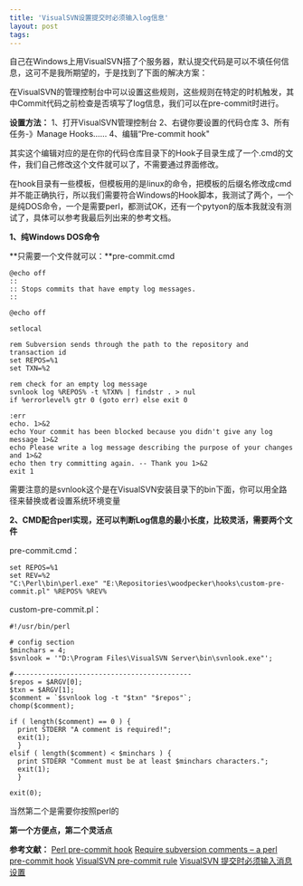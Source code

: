 ```yaml
---
title: 'VisualSVN设置提交时必须输入log信息'
layout: post
tags:
---
```


自己在Windows上用VisualSVN搭了个服务器，默认提交代码是可以不填任何信息，这可不是我所期望的，于是找到了下面的解决方案：

在VisualSVN的管理控制台中可以设置这些规则，这些规则在特定的时机触发，其中Commit代码之前检查是否填写了log信息，我们可以在pre-commit时进行。

**设置方法：**
1、打开VisualSVN管理控制台
2、右键你要设置的代码仓库
3、所有任务-》Manage Hooks……
4、编辑“Pre-commit hook"

其实这个编辑对应的是在你的代码仓库目录下的Hook子目录生成了一个.cmd的文件，我们自己修改这个文件就可以了，不需要通过界面修改。

在hook目录有一些模板，但模板用的是linux的命令，把模板的后缀名修改成cmd并不能正确执行，所以我们需要符合Windows的Hook脚本，我测试了两个，一个是纯DOS命令，一个是需要perl，都测试OK，还有一个pytyon的版本我就没有测试了，具体可以参考我最后列出来的参考文档。

**1、纯Windows DOS命令**

**只需要一个文件就可以：**pre-commit.cmd


    @echo off
    ::    
    :: Stops commits that have empty log messages.
    ::
    
    @echo off
    
    setlocal
    
    rem Subversion sends through the path to the repository and transaction id
    set REPOS=%1
    set TXN=%2
    
    rem check for an empty log message
    svnlook log %REPOS% -t %TXN% | findstr . > nul
    if %errorlevel% gtr 0 (goto err) else exit 0
    
    :err
    echo. 1>&2
    echo Your commit has been blocked because you didn't give any log message 1>&2
    echo Please write a log message describing the purpose of your changes and 1>&2
    echo then try committing again. -- Thank you 1>&2
    exit 1


需要注意的是svnlook这个是在VisualSVN安装目录下的bin下面，你可以用全路径来替换或者设置系统环境变量

**2、CMD配合perl实现，还可以判断Log信息的最小长度，比较灵活，需要两个文件**

pre-commit.cmd：

    set REPOS=%1 
    set REV=%2 
    "C:\Perl\bin\perl.exe" "E:\Repositories\woodpecker\hooks\custom-pre-commit.pl" %REPOS% %REV%


custom-pre-commit.pl：

    #!/usr/bin/perl
    
    # config section
    $minchars = 4;
    $svnlook = '"D:\Program Files\VisualSVN Server\bin\svnlook.exe"';
    
    #--------------------------------------------
    $repos = $ARGV[0];
    $txn = $ARGV[1];
    $comment = `$svnlook log -t "$txn" "$repos"`;
    chomp($comment);
    
    if ( length($comment) == 0 ) {
      print STDERR "A comment is required!";
      exit(1);
      }
    elsif ( length($comment) < $minchars ) {
      print STDERR "Comment must be at least $minchars characters.";
      exit(1);
      }
    
    exit(0);


当然第二个是需要你按照perl的

**第一个方便点，第二个灵活点**

**参考文献：**
[Perl pre-commit hook](http://groups.google.com/group/visualsvn/browse_thread/thread/5d73e465218abe51)
[Require subversion comments – a perl pre-commit hook](http://www.stillnetstudios.com/require-subversion-comments-minimum/)
[VisualSVN pre-commit rule](http://stackoverflow.com/questions/2920189/visualsvn-pre-commit-rule)
[VisualSVN 提交时必须输入消息设置](http://hi.baidu.com/djzbj/blog/item/60c5e9ea2c91f8d8d539c9bf.html)